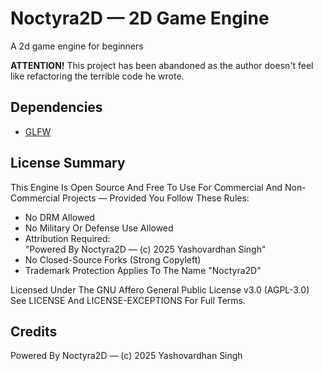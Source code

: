 # Noctyra2D — 2D Game Engine

A 2d game engine for beginners

**ATTENTION!** This project has been abandoned as the author doesn't feel like
refactoring the terrible code he wrote.

## Dependencies
* [GLFW](https://github.com/glfw/glfw)

## License Summary

This Engine Is Open Source And Free To Use For Commercial And Non-Commercial Projects — Provided You Follow These Rules:

- No DRM Allowed
- No Military Or Defense Use Allowed
- Attribution Required:  
  "Powered By Noctyra2D — (c) 2025 Yashovardhan Singh"
- No Closed-Source Forks (Strong Copyleft)
- Trademark Protection Applies To The Name "Noctyra2D"

Licensed Under The GNU Affero General Public License v3.0 (AGPL-3.0)
See LICENSE And LICENSE-EXCEPTIONS For Full Terms.

## Credits

Powered By Noctyra2D — (c) 2025 Yashovardhan Singh
